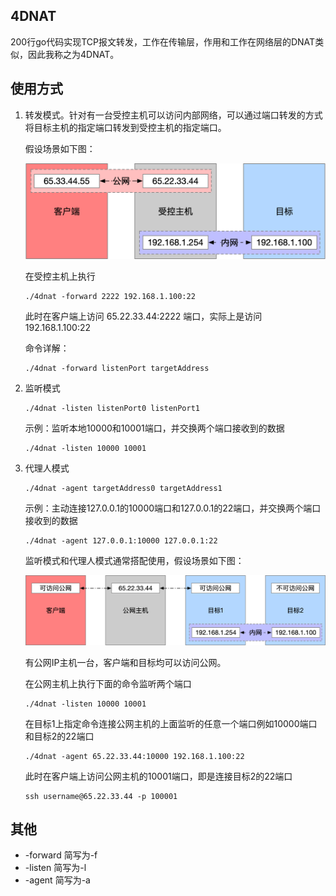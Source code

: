 ## 4DNAT 
200行go代码实现TCP报文转发，工作在传输层，作用和工作在网络层的DNAT类似，因此我称之为4DNAT。

## 使用方式
1. 转发模式。针对有一台受控主机可以访问内部网络，可以通过端口转发的方式将目标主机的指定端口转发到受控主机的指定端口。

    假设场景如下图：
    
    ![端口转发](./screenshot/端口转发.png)

    在受控主机上执行
    
    ```
    ./4dnat -forward 2222 192.168.1.100:22
    ```
    
    此时在客户端上访问 65.22.33.44:2222 端口，实际上是访问 192.168.1.100:22
    
    命令详解：
    
    ```
    ./4dnat -forward listenPort targetAddress
    ```

2. 监听模式

    ```
    ./4dnat -listen listenPort0 listenPort1
    ```
    示例：监听本地10000和10001端口，并交换两个端口接收到的数据
    ```
    ./4dnat -listen 10000 10001
    ```
3. 代理人模式

    ```
    ./4dnat -agent targetAddress0 targetAddress1
    ```
    示例：主动连接127.0.0.1的10000端口和127.0.0.1的22端口，并交换两个端口接收到的数据
    ```
    ./4dnat -agent 127.0.0.1:10000 127.0.0.1:22
    ```
   
   监听模式和代理人模式通常搭配使用，假设场景如下图：
   
   ![内网穿透](./screenshot/内网穿透.png)
   
   有公网IP主机一台，客户端和目标均可以访问公网。
   
   在公网主机上执行下面的命令监听两个端口
   
   ```
   ./4dnat -listen 10000 10001
   ```
   
   在目标1上指定命令连接公网主机的上面监听的任意一个端口例如10000端口和目标2的22端口
   
   ```
   ./4dnat -agent 65.22.33.44:10000 192.168.1.100:22
   ```
   
   此时在客户端上访问公网主机的10001端口，即是连接目标2的22端口
    ```
    ssh username@65.22.33.44 -p 100001
    ```

## 其他
- -forward 简写为-f
- -listen 简写为-l
- -agent 简写为-a